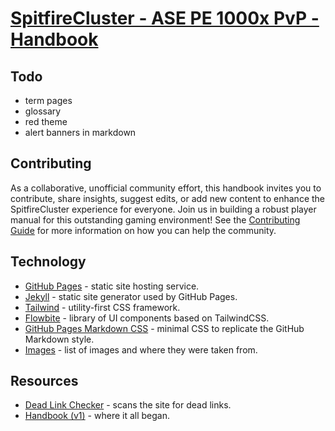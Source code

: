 # [SpitfireCluster - ASE PE 1000x PvP - Handbook](https://spitfire-cluster-community.github.io/ase-pe-pvp/)

## Todo

- term pages
- glossary
- red theme
- alert banners in markdown

## Contributing

As a collaborative, unofficial community effort, this handbook invites you to contribute, share insights, 
suggest edits, or add new content to enhance the SpitfireCluster experience for everyone. 
Join us in building a robust player manual for this outstanding gaming environment! 
See the [Contributing Guide](https://github.com/Spitfire-Cluster-Community/ase-pe-pvp/blob/main/CONTRIBUTING.md) 
for more information on how you can help the community.

## Technology

- [GitHub Pages](refs/github-pages.md) - static site hosting service.
- [Jekyll](refs/jekyll.md) - static site generator used by GitHub Pages. 
- [Tailwind](refs/tailwind.md) - utility-first CSS framework.
- [Flowbite](refs/flowbite.md) - library of UI components based on TailwindCSS.
- [GitHub Pages Markdown CSS](refs/github-pages-markdown-css.md) - minimal CSS to replicate the GitHub Markdown style.
- [Images](refs/images.md) - list of images and where they were taken from.

## Resources

- [Dead Link Checker](refs/dead-link-checker.md) - scans the site for dead links.
- [Handbook (v1)](https://github.com/Spitfire-Cluster-Community/ase-pe-pvp/wiki) - where it all began.
